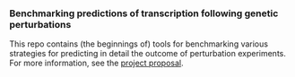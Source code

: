 ### Benchmarking predictions of transcription following genetic perturbations

This repo contains (the beginnings of) tools for benchmarking various strategies for predicting in detail the outcome of perturbation experiments. For more information, see the [project proposal](https://docs.google.com/document/d/1vvZi5c0nU3VTvKiWpEka8AtDORxJ3Ymv0ZzoFQwoDoI/edit).



